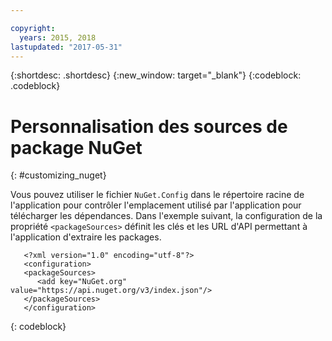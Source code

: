 ```yaml
---

copyright:
  years: 2015, 2018
lastupdated: "2017-05-31"
---
```


{:shortdesc: .shortdesc}
{:new_window: target="_blank"}
{:codeblock: .codeblock}


# Personnalisation des sources de package NuGet
{: #customizing_nuget}

Vous pouvez utiliser le fichier `NuGet.Config` dans le répertoire racine de l'application pour contrôler l'emplacement utilisé par l'application pour télécharger les dépendances. Dans l'exemple suivant, la configuration de la propriété `<packageSources>` définit les clés et les URL d'API permettant à l'application d'extraire les packages.
```
   <?xml version="1.0" encoding="utf-8"?>
   <configuration>
   <packageSources>
      <add key="NuGet.org" value="https://api.nuget.org/v3/index.json"/>
   </packageSources>
   </configuration>
```
{: codeblock}
